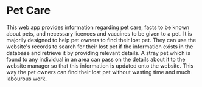 # Pet Care

This web app provides information regarding pet care, facts to be known about pets, and necessary licences and vaccines to be given to a pet. It is majorily designed to help pet owners to find their lost pet. They can use the website's records to search for their lost pet if the information exists in the database and retrieve it by providing relevant details.
A stray pet which is found to any individual in an area can pass on the
details about it to the website manager so that this information is updated onto the website. This way the pet owners can find their lost pet without wasting time and much labourous work.

